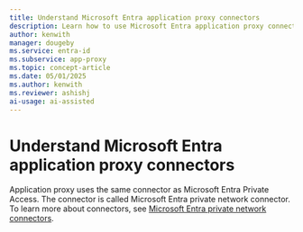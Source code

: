 ```yaml
---
title: Understand Microsoft Entra application proxy connectors
description: Learn how to use Microsoft Entra application proxy connectors.
author: kenwith
manager: dougeby 
ms.service: entra-id
ms.subservice: app-proxy
ms.topic: concept-article
ms.date: 05/01/2025
ms.author: kenwith
ms.reviewer: ashishj
ai-usage: ai-assisted
---
```


# Understand Microsoft Entra application proxy connectors

Application proxy uses the same connector as Microsoft Entra Private Access. The connector is called Microsoft Entra private network connector. To learn more about connectors, see [Microsoft Entra private network connectors](../../global-secure-access/concept-connectors.md).

